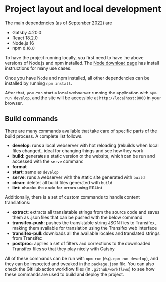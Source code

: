 # Project layout and local development

The main dependencies (as of September 2022) are
- Gatsby 4.20.0
- React 18.2.0
- Node.js 16
- npm 8.18.0

To have the project running locally, you first need to have the above versions of Node.js and npm installed. The [Node download page](https://nodejs.org/en/download/) has install instructions for many use cases.

Once you have Node and npm installed, all other dependencies can be installed by running `npm install`.

After that, you can start a local webserver running the application with `npm run develop`, and the site will be accessible at `http://localhost:8000` in your browser.

## Build commands

There are many commands available that take care of specific parts of the build process. A complete list follows.

- **develop**: runs a local webserver with hot reloading (rebuilds when local files changed), ideal for changing things and see how they work
- **build**: generates a static version of the website, which can be run and accessed with the `serve` command
- **format**
- **start**: same as `develop`
- **serve**: runs a webserver with the static site generated with `build`
- **clean**: deletes all build files generated with `build`
- **lint**: checks the code for errors using ESLint

Additionally, there is a set of custom commands to handle content translations:
- **extract**: extracts all translatable strings from the source code and saves them as .json files that can be pushed with the below command
- **transifex-push**: pushes the translatable string JSON files to Transifex, making them available for translation using the Transifex web interface
- **transifex-pull**: downloads all the available locales and translated strings from Transifex
- **postproc**: applies a set of filters and corrections to the downloaded Transifex files so that they play nicely with Gatsby

All of these commands can be run with `npm run` (e.g. `npm run develop`), and they can be inspected and tweaked in the `package.json` file. You can also check the GitHub action workflow files (in `.github/workflows`) to see how these commands are used to build and deploy the project.

